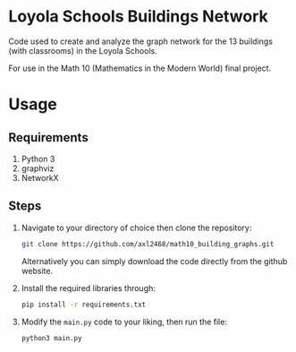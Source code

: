 # Loyola Schools Buildings Network
Code used to create and analyze the graph network for the 13 buildings (with classrooms) in the Loyola Schools.

For use in the Math 10 (Mathematics in the Modern World) final project.

# Usage
## Requirements
1. Python 3
2. graphviz
3. NetworkX

## Steps
1. Navigate to your directory of choice then clone the repository:
    ```sh
    git clone https://github.com/axl2468/math10_building_graphs.git
    ```
    Alternatively you can simply download the code directly from the github website.

2. Install the required libraries through:
    ```sh
    pip install -r requirements.txt
    ```

3. Modify the ```main.py``` code to your liking, then run the file:
    ```sh
    python3 main.py
    ```
